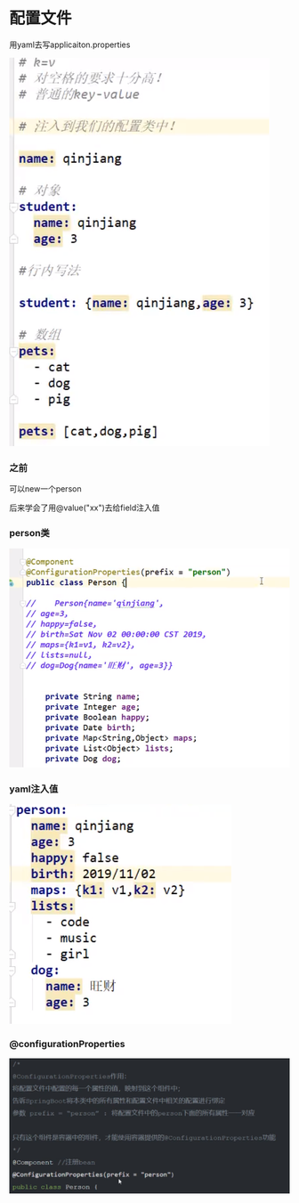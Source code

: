 # 配置文件

用yaml去写applicaiton.properties

![](../.gitbook/assets/image%20%28141%29.png)

### 之前

可以new一个person

后来学会了用@value\("xx"\)去给field注入值



### person类

![](../.gitbook/assets/image%20%28153%29.png)

### yaml注入值

![](../.gitbook/assets/image%20%28145%29.png)

### @configurationProperties

![](../.gitbook/assets/image%20%28129%29.png)

